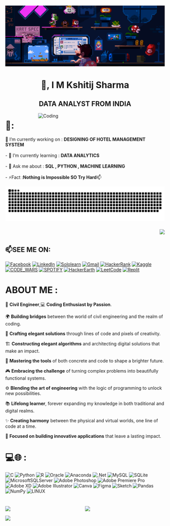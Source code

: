 ![logo](https://github.com/imkshitijsharma/imkshitijsharma/blob/main/bannerr.gif)

<h1 align="center">👋, I M Kshitij Sharma</h1>                   
<h2 align="center"> DATA ANALYST FROM INDIA </h2>

<img align="right" alt="Coding" width="400" src="https://cdn.dribbble.com/users/416610/screenshots/4801105/coding_desk_flat_vector_ui_ux_design_illustration_motion_animation_gif2.gif">

# 💫:
🔭 I’m currently working on : **DESIGNING OF HOTEL MANAGEMENT SYSTEM**<br><br>- 🌱 I’m currently learning : **DATA ANALYTICS**<br><br>- 💬 Ask me about :  **SQL , PYTHON , MACHINE LEARNING**<br><br>- ⚡Fact :**Nothing is Impossible SO Try Hard**📫

![Snake animation](https://github.com/imkshitijsharma/imkshitijsharma/blob/output/github-contribution-grid-snake.svg)
                                                            <h3 align="right">[![](https://visitcount.itsvg.in/api?id=imkshitijsharma&icon=6&color=9)](https://visitcount.itsvg.in)

## 📫SEE ME ON:                                                
[![Facebook](https://img.shields.io/badge/Facebook-1877F2?style=for-the-badge&logo=facebook&logoColor=white)](https://facebook.com/kshitij99) 
[![LinkedIn](https://img.shields.io/badge/LinkedIn-0077B5?style=for-the-badge&logo=linkedin&logoColor=white)](https://linkedin.com/in/kshitij-sharma-9b554b173)
[![Sololearn](https://img.shields.io/badge/-Sololearn-3a464b?style=for-the-badge&logo=Sololearn&logoColor=white)](https://www.sololearn.com/profile/28858411)
[![Gmail](https://img.shields.io/badge/Gmail-D14836?style=for-the-badge&logo=gmail&logoColor=white)](https://mail.google.com/mail/u/0/#inbox)
[![HackerRank](https://img.shields.io/badge/-Hackerrank-2EC866?style=for-the-badge&logo=HackerRank&logoColor=white)](https://www.hackerrank.com/kshitij593)
[![Kaggle](https://img.shields.io/badge/Kaggle-20BEFF?style=for-the-badge&logo=Kaggle&logoColor=white)](https://www.kaggle.com/newlone99)
[![CODE_WARS](https://img.shields.io/badge/Codewars-B1361E?style=for-the-badge&logo=Codewars&logoColor=white)](https://www.codewars.com/users/imkshitijsharma)
[![SPOTIFY](https://img.shields.io/badge/Spotify-1ED760?&style=for-the-badge&logo=spotify&logoColor=white)](https://open.spotify.com/user/o6w9m75hf8xdatejdptusxf6i)
[![HackerEarth](https://img.shields.io/badge/HackerEarth-%232C3454.svg?&style=for-the-badge&logo=HackerEarth&logoColor=Blue)](https://www.hackerearth.com/@kshitij5931)
[![LeetCode](https://img.shields.io/badge/-LeetCode-FFA116?style=for-the-badge&logo=LeetCode&logoColor=black)](https://leetcode.com/imkshitijsharma)
[![Replit](https://img.shields.io/badge/Replit-667881?style=for-the-badge&logo=Replit&logoColor=Green)](https://replit.com/@KshitijSharma23)

# ABOUT ME :
  
👷 **Civil Engineer**,💻 **Coding Enthusiast by Passion**.

🌍 **Building bridges** between the world of civil engineering and the realm of coding.

🌈 **Crafting elegant solutions** through lines of code and pixels of creativity.

🏗️ **Constructing elegant algorithms** and architecting digital solutions that make an impact.

🔧 **Mastering the tools** of both concrete and code to shape a brighter future.

🎮 **Embracing the challenge** of turning complex problems into beautifully functional systems.

⚙️ **Blending the art of engineering** with the logic of programming to unlock new possibilities.

📚 **Lifelong learner**, forever expanding my knowledge in both traditional and digital realms.

✨ **Creating harmony** between the physical and virtual worlds, one line of code at a time.

🎯 **Focused on building innovative applications** that leave a lasting impact.

 
# 💻🌐 :
![C](https://img.shields.io/badge/c-%2300599C.svg?style=for-the-badge&logo=c&logoColor=white) ![Python](https://img.shields.io/badge/python-3670A0?style=for-the-badge&logo=python&logoColor=ffdd54) ![R](https://img.shields.io/badge/r-%23276DC3.svg?style=for-the-badge&logo=r&logoColor=white) ![Oracle](https://img.shields.io/badge/Oracle-F80000?style=for-the-badge&logo=oracle&logoColor=white) ![Anaconda](https://img.shields.io/badge/Anaconda-%2344A833.svg?style=for-the-badge&logo=anaconda&logoColor=white) ![.Net](https://img.shields.io/badge/.NET-5C2D91?style=for-the-badge&logo=.net&logoColor=white) ![MySQL](https://img.shields.io/badge/mysql-%2300f.svg?style=for-the-badge&logo=mysql&logoColor=white) ![SQLite](https://img.shields.io/badge/sqlite-%2307405e.svg?style=for-the-badge&logo=sqlite&logoColor=white) ![MicrosoftSQLServer](https://img.shields.io/badge/Microsoft%20SQL%20Sever-CC2927?style=for-the-badge&logo=microsoft%20sql%20server&logoColor=white) ![Adobe Photoshop](https://img.shields.io/badge/adobephotoshop-%2331A8FF.svg?style=for-the-badge&logo=adobephotoshop&logoColor=white) ![Adobe Premiere Pro](https://img.shields.io/badge/Adobe%20Premiere%20Pro-9999FF.svg?style=for-the-badge&logo=Adobe%20Premiere%20Pro&logoColor=white) ![Adobe XD](https://img.shields.io/badge/Adobe%20XD-470137?style=for-the-badge&logo=Adobe%20XD&logoColor=#FF61F6) ![Adobe Illustrator](https://img.shields.io/badge/adobeillustrator-%23FF9A00.svg?style=for-the-badge&logo=adobeillustrator&logoColor=white) ![Canva](https://img.shields.io/badge/Canva-%2300C4CC.svg?style=for-the-badge&logo=Canva&logoColor=white) 	![Figma](https://img.shields.io/badge/figma-%23F24E1E.svg?style=for-the-badge&logo=figma&logoColor=white) ![Sketch](https://img.shields.io/badge/Sketch-FFB387?style=for-the-badge&logo=sketch&logoColor=black) ![Pandas](https://img.shields.io/badge/pandas-%23150458.svg?style=for-the-badge&logo=pandas&logoColor=white) ![NumPy](https://img.shields.io/badge/numpy-%23013243.svg?style=for-the-badge&logo=numpy&logoColor=white) ![LINUX](https://img.shields.io/badge/Linux-FCC624?style=for-the-badge&logo=linux&logoColor=black)
# 
<div style="display: flex; justify-content: space-between;">
  <img src="https://github-readme-stats.vercel.app/api?username=imkshitijsharma&theme=radical&hide_border=false&include_all_commits=true&count_private=true" style="flex: 1;">
  <img src="https://github-readme-streak-stats.herokuapp.com/?user=imkshitijsharma&theme=radical&hide_border=false" style="flex: 1;">
</div>
  
![](https://github-readme-stats.vercel.app/api/top-langs/?username=imkshitijsharma&theme=radical&hide_border=false&include_all_commits=true&count_private=true&layout=compact)



<!-- Proudly created with GPRM ( https://gprm.itsvg.in ) -->



